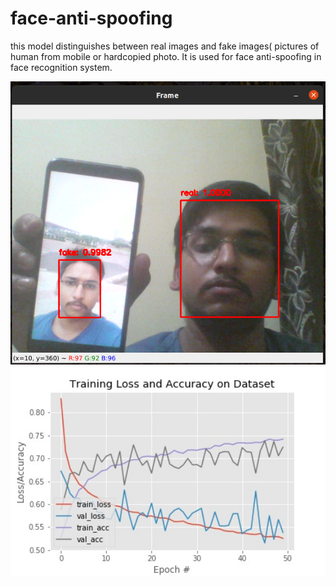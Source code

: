 # face-anti-spoofing

this model distinguishes between real images and fake images( pictures of human from mobile or hardcopied photo. It is used for face anti-spoofing in face recognition system.

<img src ="Screenshot crop from 2021-06-08 21-54-20.png"  heigth=600 width=600>

<img src ="plot.jpg"  heigth=600 width=600>
